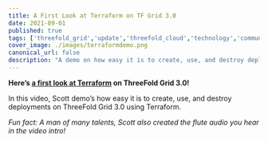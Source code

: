 ```yaml
---
title: A First Look at Terraform on TF Grid 3.0
date: 2021-09-01
published: true
tags: ['threefold_grid','update','threefold_cloud','technology','community']
cover_image: ./images/terraformdemo.png
canonical_url: false
description: "A demo on how easy it is to create, use, and destroy deployments on TF Grid 3.0 using Terraform."
---
```


**Here’s [a first look at Terraform](https://youtu.be/uPKM1Ta3tvY) on ThreeFold Grid 3.0!**

In this video, Scott demo’s how easy it is to create, use, and destroy deployments on ThreeFold Grid 3.0 using Terraform.

*Fun fact: A man of many talents, Scott also created the flute audio you hear in the video intro!*